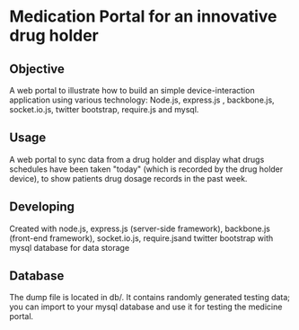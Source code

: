 # Medication Portal for an innovative drug holder

## Objective
A web portal to illustrate how to build an simple device-interaction application using various technology: Node.js, express.js , backbone.js, socket.io.js, twitter bootstrap, require.js and mysql.


## Usage
A web portal to sync data from a drug holder and display what drugs schedules have been taken "today" (which is recorded by the drug holder device), to show patients drug dosage records in the past week.

## Developing
Created with node.js, express.js (server-side framework), backbone.js (front-end framework), socket.io.js, require.jsand twitter bootstrap with mysql database for data storage

## Database
The dump file is located in db/. It contains randomly generated testing data; you can import to your mysql database and use it for testing the medicine portal.